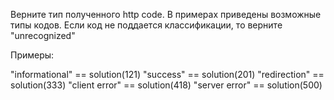 Верните тип полученного http code. В примерах приведены возможные типы кодов. Если код не поддается классификации, то верните "unrecognized"

Примеры:

"informational"  == solution(121)
"success"  == solution(201)
"redirection"  == solution(333)
"client error"  == solution(418)
"server error"  == solution(500)